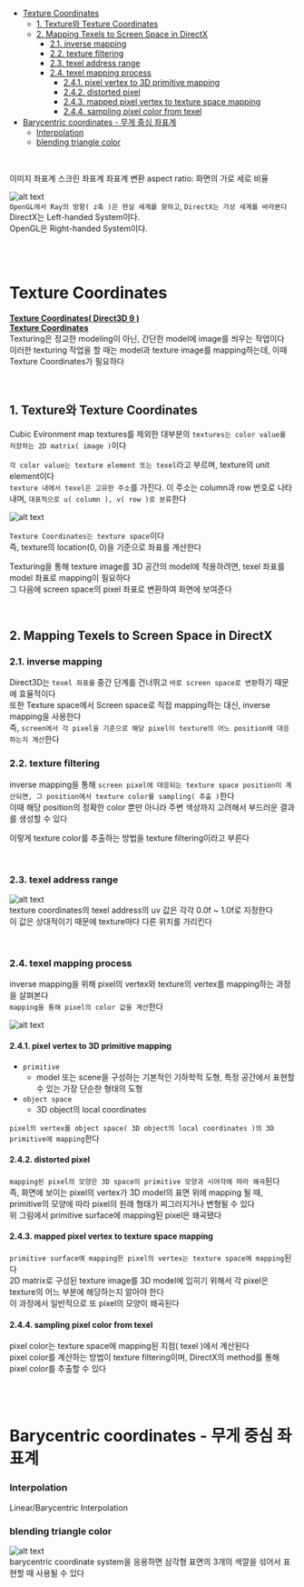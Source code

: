 - [Texture Coordinates](#texture-coordinates)
  - [1. Texture와 Texture Coordinates](#1-texture와-texture-coordinates)
  - [2. Mapping Texels to Screen Space in DirectX](#2-mapping-texels-to-screen-space-in-directx)
    - [2.1. inverse mapping](#21-inverse-mapping)
    - [2.2. texture filtering](#22-texture-filtering)
    - [2.3. texel address range](#23-texel-address-range)
    - [2.4. texel mapping process](#24-texel-mapping-process)
      - [2.4.1. pixel vertex to 3D primitive mapping](#241-pixel-vertex-to-3d-primitive-mapping)
      - [2.4.2. distorted pixel](#242-distorted-pixel)
      - [2.4.3. mapped pixel vertex to texture space mapping](#243-mapped-pixel-vertex-to-texture-space-mapping)
      - [2.4.4. sampling pixel color from texel](#244-sampling-pixel-color-from-texel)
- [Barycentric coordinates - 무게 중심 좌표계](#barycentric-coordinates---무게-중심-좌표계)
    - [Interpolation](#interpolation)
    - [blending triangle color](#blending-triangle-color)

<br>

이미지 좌표계
스크린 좌표계
좌표계 변환
aspect ratio: 화면의 가로 세로 비율

![alt text](Images/CoordinateSystems/coordinate_systems.png)<br>
`OpenGL에서 Ray의 방향( z축 )은 현실 세계를 향하고`, `DirectX는 가상 세계를 바라본다`<br>
DirectX는 Left-handed System이다.<br>
OpenGL은 Right-handed System이다.<br>


<br><br>


# Texture Coordinates
**[ Texture Coordinates( Direct3D 9 ) ](https://learn.microsoft.com/en-us/windows/win32/direct3d9/texture-coordinates)**<br>
**[ Texture Coordinates ](https://docs.safe.com/fme/html/FME-Form-Documentation/FME-ReadersWriters/!FME_Geometry/Texture_Coordinates.htm)**<br>
Texturing은 정교한 modeling이 아닌, 간단한 model에 image를 씌우는 작업이다<Br>
이러한 texturing 작업을 할 때는 model과 texture image를 mapping하는데, 이때 Texture Coordinates가 필요하다<br>

<br>

## 1. Texture와 Texture Coordinates
Cubic Evironment map textures를 제외한 대부분의 `textures는 color value를 저장하는 2D matrix( image )`이다<br>

`각 color value는 texture element 또는 texel`라고 부르며, texture의 unit element이다<br>
`texture 내에서 texel은 고유한 주소`를 가진다. 이 주소는 column과 row 번호로 나타내며, `대표적으로 u( column ), v( row )로 분류`한다<br>

![alt text](Images/CoordinateSystems/texture_coordinates_uv.png)<br>

`Texture Coordinates는 texture space`이다<br>
즉, texture의 location(0, 0)을 기준으로 좌표를 계산한다<br>

Texturing을 통해 texture image를 3D 공간의 model에 적용하려면, texel 좌표를 model 좌표로 mapping이 필요하다<Br>
그 다음에 screen space의 pixel 좌표로 변환하여 화면에 보여준다<br>

<br>

## 2. Mapping Texels to Screen Space in DirectX

### 2.1. inverse mapping
Direct3D는 `texel 좌표를` 중간 단계를 건너뛰고 `바로 screen space로 변환`하기 때문에 효율적이다<br>
또한 Texture space에서 Screen space로 직접 mapping하는 대신, inverse mapping을 사용한다<br>
즉, `screen에서 각 pixel을 기준으로 해당 pixel이 texture의 어느 position에 대응하는지 계산`한다<br>

### 2.2. texture filtering
inverse mapping을 통해 `screen pixel에 대응되는 texture space position이 계산되면, 그 position에서 texture color를 sampling( 추출 )`한다<br>
이때 해당 position의 정확한 color 뿐만 아니라 주변 색상까지 고려해서 부드러운 결과를 생성할 수 있다<br>

이렇게 texture color를 추출하는 방법을 texture filtering이라고 부른다<br>

<br>

### 2.3. texel address range
![alt text](Images/CoordinateSystems/uv_texture_address.png)<br>
texture coordinates의 texel address의 uv 값은 각각 0.0f ~ 1.0f로 지정한다<br>
이 값은 상대적이기 때문에 texture마다 다른 위치를 가리킨다<br>

<br>

### 2.4. texel mapping process
inverse mapping을 위해 pixel의 vertex와 texture의 vertex를 mapping하는 과정을 살펴본다<br>
`mapping을 통해 pixel의 color 값을 계산`한다<Br>

![alt text](Images/CoordinateSystems/texel_mapping_process.png)<br>

#### 2.4.1. pixel vertex to 3D primitive mapping
- `primitive`
  - model 또는 scene을 구성하는 기본적인 기하학적 도형, 특정 공간에서 표현할 수 있는 가장 단순한 형태의 도형
- `object space`
  - 3D object의 local coordinates

`pixel의 vertex를 object space( 3D object의 local coordinates )의 3D primitive에 mapping`한다<br>

#### 2.4.2. distorted pixel
`mapping된 pixel의 모양은 3D space의 primitive 모양과 시야각에 따라 왜곡`된다<br>
즉, 화면에 보이는 pixel의 vertex가 3D model의 표면 위에  mapping 될 때, primitive의 모양에 따라 pixel의 원래 형태가 찌그러지거나 변형될 수 있다<br>
위 그림에서 primitive surface에 mapping된 pixel은 왜곡됐다<br>

#### 2.4.3. mapped pixel vertex to texture space mapping
`primitive surface에 mapping한 pixel의 vertex는 texture space에 mapping`된다<br>
2D matrix로 구성된 texture image를 3D model에 입히기 위해서 각 pixel은 texture의 어느 부분에 해당하는지 알아야 한다<br>
이 과정에서 일반적으로 또 pixel의 모양이 왜곡된다<br>

#### 2.4.4. sampling pixel color from texel
pixel color는 texture space에 mapping된 지점( texel )에서 계산된다<br>
pixel color를 계산하는 방법이 texture filtering이며, DirectX의 method를 통해 pixel color를 추출할 수 있다<br>


<br><br>


# Barycentric coordinates - 무게 중심 좌표계
### Interpolation
Linear/Barycentric Interpolation<br>

### blending triangle color
![alt text](Images/CoordinateSystems/barycentric_triangle_blending_color.png)<br>
barycentric coordinate system을 응용하면 삼각형 표면의 3개의 색깔을 섞어서 표현할 때 사용될 수 있다<br>